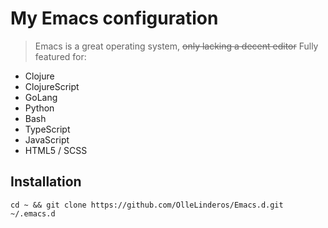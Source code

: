 # My Emacs configuration
> Emacs is a great operating system, ~~only lacking a decent editor~~
Fully featured for:
* Clojure
* ClojureScript
* GoLang
* Python
* Bash 
* TypeScript
* JavaScript
* HTML5 / SCSS

## Installation
```
cd ~ && git clone https://github.com/OlleLinderos/Emacs.d.git ~/.emacs.d
```

